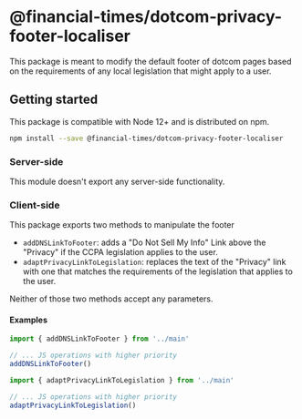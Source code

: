 # @financial-times/dotcom-privacy-footer-localiser

This package is meant to modify the default footer of dotcom pages based on the requirements of any local legislation that might apply to a user.


## Getting started

This package is compatible with Node 12+ and is distributed on npm.

```bash
npm install --save @financial-times/dotcom-privacy-footer-localiser
```

### Server-side

This module doesn't export any server-side functionality.


### Client-side

This package exports two methods to manipulate the footer 

- `addDNSLinkToFooter`: adds a "Do Not Sell My Info" Link above the "Privacy" if the CCPA legislation applies to the user.
- `adaptPrivacyLinkToLegislation`: replaces the text of the "Privacy" link with one that matches the requirements of the legislation that applies to the user.

Neither of those two methods accept any parameters.

#### Examples

```js
import { addDNSLinkToFooter } from '../main'

// ... JS operations with higher priority 
addDNSLinkToFooter()
```

```js
import { adaptPrivacyLinkToLegislation } from '../main'

// ... JS operations with higher priority 
adaptPrivacyLinkToLegislation()
```
